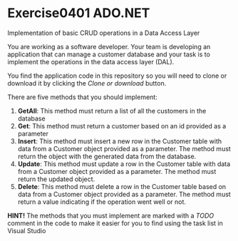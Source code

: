 # Exercise0401 ADO.NET
Implementation of basic CRUD operations in a Data Access Layer

You are working as a software developer. Your team is developing an application that can manage a customer database and your task is to implement the operations in the data access layer (DAL). 

You find the application code in this repository so you will need to clone or download it by clicking the *Clone or download* button.

There are five methods that you should implement:
1. **GetAll**: This method must return a list of all the customers in the database
1. **Get**: This method must return a customer based on an id provided as a parameter
1. **Insert**: This method must insert a new row in the Customer table with data from a Customer object provided as a parameter. The method must return the object with the generated data from the database.
1. **Update**: This method must update a row in the Customer table with data from a Customer object provided as a parameter. The method must return the updated object.
1. **Delete**: This method must delete a row in the Customer table based on data from a Customer object provided as a parameter. The method must return a value indicating if the operation went well or not.

**HINT!** The methods that you must implement are marked with a *TODO* comment in the code to make it easier for you to find using the task list in Visual Studio
